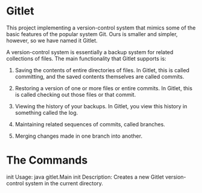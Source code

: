 # Gitlet

This project implementing a version-control system that mimics some of the basic features of the popular system Git. Ours is smaller and simpler, however, so we have named it Gitlet.

A version-control system is essentially a backup system for related collections of files. The main functionality that Gitlet supports is:

1. Saving the contents of entire directories of files. In Gitlet, this is called committing, and the saved contents themselves are called commits.

2. Restoring a version of one or more files or entire commits. In Gitlet, this is called checking out those files or that commit.

3. Viewing the history of your backups. In Gitlet, you view this history in something called the log.

4. Maintaining related sequences of commits, called branches.

5. Merging changes made in one branch into another.

# The Commands

init
  Usage: java gitlet.Main init 
  Description: Creates a new Gitlet version-control system in the current directory. 
